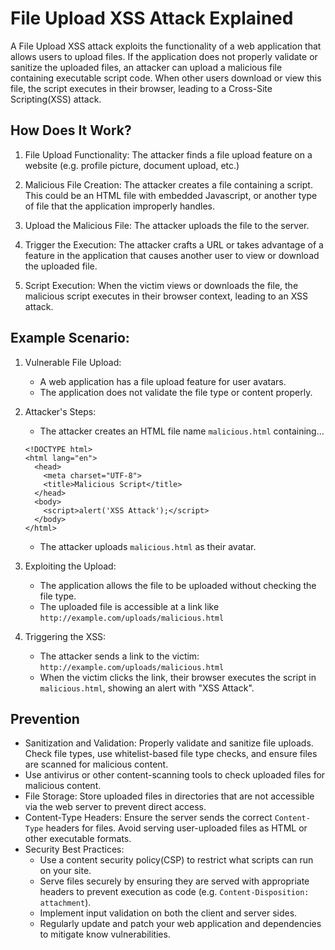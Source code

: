 # File Upload XSS Attack Explained
A File Upload XSS attack exploits the functionality of a web application that allows
users to upload files. If the application does not properly validate or sanitize the
uploaded files, an attacker can upload a malicious file containing executable script
code. When other users download or view this file, the script executes in their browser,
leading to a Cross-Site Scripting(XSS) attack.

## How Does It Work?
1. File Upload Functionality: The attacker finds a file upload feature on a website
(e.g. profile picture, document upload, etc.)

2. Malicious File Creation: The attacker creates a file containing a script. This could
be an HTML file with embedded Javascript, or another type of file that the application
improperly handles.

3. Upload the Malicious File: The attacker uploads the file to the server.

4. Trigger the Execution: The attacker crafts a URL or takes advantage of a feature in
the application that causes another user to view or download the uploaded file.

5. Script Execution: When the victim views or downloads the file, the malicious script
executes in their browser context, leading to an XSS attack.

## Example Scenario:
1. Vulnerable File Upload:
    - A web application has a file upload feature for user avatars.
    - The application does not validate the file type or content properly.

2. Attacker's Steps:
    - The attacker creates an HTML file name `malicious.html` containing...
    ```
    <!DOCTYPE html>
    <html lang="en">
      <head>
        <meta charset="UTF-8">
        <title>Malicious Script</title>
      </head>
      <body>
        <script>alert('XSS Attack');</script>
      </body>
    </html>
    ```
    - The attacker uploads `malicious.html` as their avatar.
3. Exploiting the Upload:
    - The application allows the file to be uploaded without checking the file type.
    - The uploaded file is accessible at a link like `http://example.com/uploads/malicious.html`
4. Triggering the XSS:
    - The attacker sends a link to the victim: `http://example.com/uploads/malicious.html`
    - When the victim clicks the link, their browser executes the script in `malicious.html`,
      showing an alert with "XSS Attack".

## Prevention
- Sanitization and Validation: Properly validate and sanitize file uploads. Check file types,
  use whitelist-based file type checks, and ensure files are scanned for malicious content.
- Use antivirus or other content-scanning tools to check uploaded files for malicious content.
- File Storage: Store uploaded files in directories that are not accessible via the web server
  to prevent direct access.
- Content-Type Headers: Ensure the server sends the correct `Content-Type` headers
  for files. Avoid serving user-uploaded files as HTML or other executable formats.
- Security Best Practices:
    - Use a content security policy(CSP) to restrict what scripts can run on your site.
    - Serve files securely by ensuring they are served with appropriate headers to prevent
      execution as code (e.g. `Content-Disposition: attachment`).
    - Implement input validation on both the client and server sides.
    - Regularly update and patch your web application and dependencies to mitigate know
      vulnerabilities.
